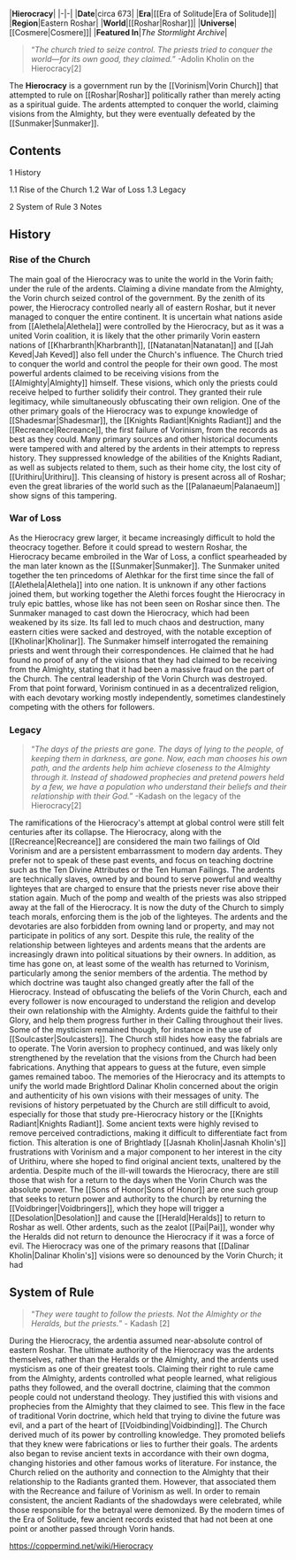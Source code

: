 |**Hierocracy**|
|-|-|
|**Date**|circa 673|
|**Era**|[[Era of Solitude\|Era of Solitude]]|
|**Region**|Eastern Roshar|
|**World**|[[Roshar\|Roshar]]|
|**Universe**|[[Cosmere\|Cosmere]]|
|**Featured In**|*The Stormlight Archive*|

>“*The church tried to seize control. The priests tried to conquer the world—for its own good, they claimed.*”
\-Adolin Kholin on the Hierocracy[2]


The **Hierocracy** is a government run by the [[Vorinism\|Vorin Church]] that attempted to rule on [[Roshar\|Roshar]] politically rather than merely acting as a spiritual guide. The ardents attempted to conquer the world, claiming visions from the Almighty, but they were eventually defeated by the [[Sunmaker\|Sunmaker]].

## Contents

1 History

1.1 Rise of the Church
1.2 War of Loss
1.3 Legacy


2 System of Rule
3 Notes


## History
### Rise of the Church
The main goal of the Hierocracy was to unite the world in the Vorin faith; under the rule of the ardents. Claiming a divine mandate from the Almighty, the Vorin church seized control of the government. By the zenith of its power, the Hierocracy controlled nearly all of eastern Roshar, but it never managed to conquer the entire continent. It is uncertain what nations aside from [[Alethela\|Alethela]] were controlled by the Hierocracy, but as it was a united Vorin coalition, it is likely that the other primarily Vorin eastern nations of [[Kharbranth\|Kharbranth]], [[Natanatan\|Natanatan]] and [[Jah Keved\|Jah Keved]] also fell under the Church's influence. The Church tried to conquer the world and control the people for their own good. The most powerful ardents claimed to be receiving visions from the [[Almighty\|Almighty]] himself. These visions, which only the priests could receive helped to further solidify their control. They granted their rule legitimacy, while simultaneously obfuscating their own religion.
One of the other primary goals of the Hierocracy was to expunge knowledge of [[Shadesmar\|Shadesmar]], the [[Knights Radiant\|Knights Radiant]] and the [[Recreance\|Recreance]], the first failure of Vorinism, from the records as best as they could. Many primary sources and other historical documents were tampered with and altered by the ardents in their attempts to repress history. They suppressed knowledge of the abilities of the Knights Radiant, as well as subjects related to them, such as their home city, the lost city of [[Urithiru\|Urithiru]]. This cleansing of history is present across all of Roshar; even the great libraries of the world such as the [[Palanaeum\|Palanaeum]] show signs of this tampering.

### War of Loss

As the Hierocracy grew larger, it became increasingly difficult to hold the theocracy together. Before it could spread to western Roshar, the Hierocracy became embroiled in the War of Loss, a conflict spearheaded by the man later known as the [[Sunmaker\|Sunmaker]]. The Sunmaker united together the ten princedoms of Alethkar for the first time since the fall of [[Alethela\|Alethela]] into one nation. It is unknown if any other factions joined them, but working together the Alethi forces fought the Hierocracy in truly epic battles, whose like has not been seen on Roshar since then. The Sunmaker managed to cast down the Hierocracy, which had been weakened by its size. Its fall led to much chaos and destruction, many eastern cities were sacked and destroyed, with the notable exception of [[Kholinar\|Kholinar]].
The Sunmaker himself interrogated the remaining priests and went through their correspondences. He claimed that he had found no proof of any of the visions that they had claimed to be receiving from the Almighty, stating that it had been a massive fraud on the part of the Church. The central leadership of the Vorin Church was destroyed. From that point forward, Vorinism continued in as a decentralized religion, with each devotary working mostly independently, sometimes clandestinely competing with the others for followers.

### Legacy
>“*The days of the priests are gone. The days of lying to the people, of keeping them in darkness, are gone. Now, each man chooses his own path, and the ardents help him achieve closeness to the Almighty through it. Instead of shadowed prophecies and pretend powers held by a few, we have a population who understand their beliefs and their relationship with their God.*”
\-Kadash on the legacy of the Hierocracy[2]


The ramifications of the Hierocracy's attempt at global control were still felt centuries after its collapse. The Hierocracy, along with the [[Recreance\|Recreance]] are considered the main two failings of Old Vorinism and are a persistent embarrassment to modern day ardents. They prefer not to speak of these past events, and focus on teaching doctrine such as the Ten Divine Attributes or the Ten Human Failings. The ardents are technically slaves, owned by and bound to serve powerful and wealthy lighteyes that are charged to ensure that the priests never rise above their station again. Much of the pomp and wealth of the priests was also stripped away at the fall of the Hierocracy. It is now the duty of the Church to simply teach morals, enforcing them is the job of the lighteyes. The ardents and the devotaries are also forbidden from owning land or property, and may not participate in politics of any sort. Despite this rule, the reality of the relationship between lighteyes and ardents means that the ardents are increasingly drawn into political situations by their owners. In addition, as time has gone on, at least some of the wealth has returned to Vorinism, particularly among the senior members of the ardentia.
The method by which doctrine was taught also changed greatly after the fall of the Hierocracy. Instead of obfuscating the beliefs of the Vorin Church, each and every follower is now encouraged to understand the religion and develop their own relationship with the Almighty. Ardents guide the faithful to their Glory, and help them progress further in their Calling throughout their lives. Some of the mysticism remained though, for instance in the use of [[Soulcaster\|Soulcasters]]. The Church still hides how easy the fabrials are to operate. The Vorin aversion to prophecy continued, and was likely only strengthened by the revelation that the visions from the Church had been fabrications. Anything that appears to guess at the future, even simple games remained taboo. The memories of the Hierocracy and its attempts to unify the world made Brightlord Dalinar Kholin concerned about the origin and authenticity of his own visions with their messages of unity.
The revisions of history perpetuated by the Church are still difficult to avoid, especially for those that study pre-Hierocracy history or the [[Knights Radiant\|Knights Radiant]]. Some ancient texts were highly revised to remove perceived contradictions, making it difficult to differentiate fact from fiction. This alteration is one of Brightlady [[Jasnah Kholin\|Jasnah Kholin's]] frustrations with Vorinism and a major component to her interest in the city of Urithiru, where she hoped to find original ancient texts, unaltered by the ardentia.
Despite much of the ill-will towards the Hierocracy, there are still those that wish for a return to the days when the Vorin Church was the absolute power. The [[Sons of Honor\|Sons of Honor]] are one such group that seeks to return power and authority to the church by returning the [[Voidbringer\|Voidbringers]], which they hope will trigger a [[Desolation\|Desolation]] and cause the [[Herald\|Heralds]] to return to Roshar as well. Other ardents, such as the zealot [[Pai\|Pai]], wonder why the Heralds did not return to denounce the Hierocracy if it was a force of evil.
The Hierocracy was one of the primary reasons that [[Dalinar Kholin\|Dalinar Kholin's]] visions were so denounced by the Vorin Church; it had

## System of Rule
>“*They were taught to follow the priests. Not the Almighty or the Heralds, but the priests.*”
\- Kadash [2]


During the Hierocracy, the ardentia assumed near-absolute control of eastern Roshar. The ultimate authority of the Hierocracy was the ardents themselves, rather than the Heralds or the Almighty, and the ardents used mysticism as one of their greatest tools. Claiming their right to rule came from the Almighty, ardents controlled what people learned, what religious paths they followed, and the overall doctrine, claiming that the common people could not understand theology. They justified this with visions and prophecies from the Almighty that they claimed to see. This flew in the face of traditional Vorin doctrine, which held that trying to divine the future was evil, and a part of the heart of [[Voidbinding\|Voidbinding]].
The Church derived much of its power by controlling knowledge. They promoted beliefs that they knew were fabrications or lies to further their goals. The ardents also began to revise ancient texts in accordance with their own dogma, changing histories and other famous works of literature. For instance, the Church relied on the authority and connection to the Almighty that their relationship to the Radiants granted them. However, that associated them with the Recreance and failure of Vorinism as well. In order to remain consistent, the ancient Radiants of the shadowdays were celebrated, while those responsible for the betrayal were demonized. By the modern times of the Era of Solitude, few ancient records existed that had not been at one point or another passed through Vorin hands.



https://coppermind.net/wiki/Hierocracy